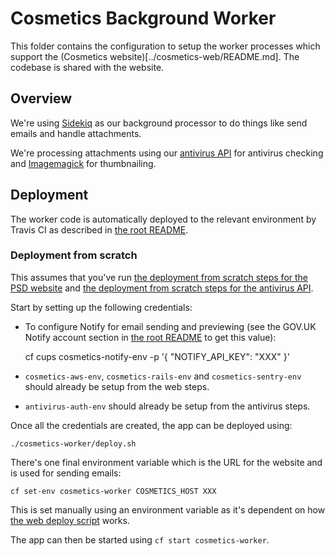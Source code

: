 # Cosmetics Background Worker

This folder contains the configuration to setup the worker processes which support the (Cosmetics website)[../cosmetics-web/README.md].
The codebase is shared with the website.


## Overview

We're using [Sidekiq](https://github.com/mperham/sidekiq) as our background processor to do things like send emails and handle attachments.

We're processing attachments using our [antivirus API](../antivirus) for antivirus checking and [Imagemagick](http://imagemagick.org) for thumbnailing.


## Deployment

The worker code is automatically deployed to the relevant environment by Travis CI as
described in [the root README](../README.md#deployment).


### Deployment from scratch

This assumes that you've run [the deployment from scratch steps for the PSD website](../psd-web/README.md#deployment-from-scratch) and [the deployment from scratch steps for the antivirus API](../antivirus/README.md#deployment-from-scratch).

Start by setting up the following credentials:

* To configure Notify for email sending and previewing (see the GOV.UK Notify account section in [the root README](../README.md#gov.uk-notify) to get this value):

    cf cups cosmetics-notify-env -p '{
        "NOTIFY_API_KEY": "XXX"
    }'

* `cosmetics-aws-env`, `cosmetics-rails-env` and `cosmetics-sentry-env` should already be setup from the web steps.
* `antivirus-auth-env` should already be setup from the antivirus steps.

Once all the credentials are created, the app can be deployed using:

    ./cosmetics-worker/deploy.sh

There's one final environment variable which is the URL for the website and is used for sending emails:

    cf set-env cosmetics-worker COSMETICS_HOST XXX

This is set manually using an environment variable as it's dependent on how [the web deploy script](../cosmetics-web/deploy.sh) works.

The app can then be started using `cf start cosmetics-worker`.
